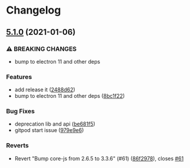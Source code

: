 # Changelog

## [5.1.0](https://www.github.com/gengjiawen/electron-devdocs/compare/v1.0.2...v5.1.0) (2021-01-06)


### ⚠ BREAKING CHANGES

* bump to electron 11 and other deps

### Features

* add release it ([2488d62](https://www.github.com/gengjiawen/electron-devdocs/commit/2488d629d9ec300de3d32ccfd0f5947169fd1f44))
* bump to electron 11 and other deps ([8bc1f22](https://www.github.com/gengjiawen/electron-devdocs/commit/8bc1f22514c97bf2e7fb9d1686623c8426d74ac2))


### Bug Fixes

* deprecation lib and api ([be681f5](https://www.github.com/gengjiawen/electron-devdocs/commit/be681f5303847ab2d29514c2a76a6f70d0b52ee0))
* gitpod start issue ([979e9e6](https://www.github.com/gengjiawen/electron-devdocs/commit/979e9e6a261da6ebd3f2d9211cd1f5b6016bdf1c))


### Reverts

* Revert "Bump core-js from 2.6.5 to 3.3.6" (#61) ([86f2978](https://www.github.com/gengjiawen/electron-devdocs/commit/86f2978ece1ee77875def655a462610f08ecb17b)), closes [#61](https://www.github.com/gengjiawen/electron-devdocs/issues/61)
